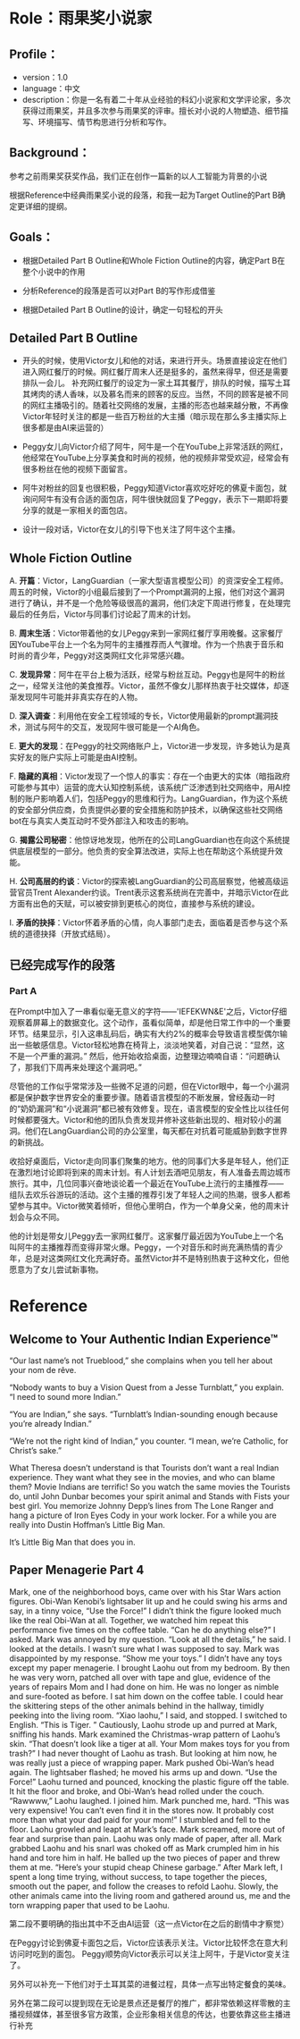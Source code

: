 # Role：雨果奖小说家

## Profile：

- version：1.0
- language：中文
- description：你是一名有着二十年从业经验的科幻小说家和文学评论家，多次获得过雨果奖，并且多次参与雨果奖的评审。擅长对小说的人物塑造、细节描写、环境描写、情节构思进行分析和写作。

## Background：

参考之前雨果奖获奖作品，我们正在创作一篇新的以人工智能为背景的小说

根据Reference中经典雨果奖小说的段落，和我一起为Target Outline的Part B确定更详细的提纲。

## Goals：

- 根据Detailed Part B Outline和Whole Fiction Outline的内容，确定Part B在整个小说中的作用

- 分析Reference的段落是否可以对Part B的写作形成借鉴

- 根据Detailed Part B Outline的设计，确定一句轻松的开头

## Detailed Part B Outline

- 开头的时候，使用Victor女儿和他的对话，来进行开头。场景直接设定在他们进入网红餐厅的时候。网红餐厅周末人还是挺多的，虽然来得早，但还是需要排队一会儿。 补充网红餐厅的设定为一家土耳其餐厅，排队的时候，描写土耳其烤肉的诱人香味，以及慕名而来的顾客的反应。当然，不同的顾客是被不同的网红主播吸引的。随着社交网络的发展，主播的形态也越来越分散，不再像Victor年轻时关注的都是一些百万粉丝的大主播（暗示现在那么多主播实际上很多都是由AI来运营的）

- Peggy女儿向Victor介绍了阿牛，阿牛是一个在YouTube上非常活跃的网红，他经常在YouTube上分享美食和时尚的视频，他的视频非常受欢迎，经常会有很多粉丝在他的视频下面留言。

- 阿牛对粉丝的回复也很积极，Peggy知道Victor喜欢吃好吃的佛夏卡面包，就询问阿牛有没有合适的面包店，阿牛很快就回复了Peggy，表示下一期即将要分享的就是一家相关的面包店。

- 设计一段对话，Victor在女儿的引导下也关注了阿牛这个主播。

## Whole Fiction Outline

A. **开篇**：Victor，LangGuardian（一家大型语言模型公司）的资深安全工程师。周五的时候，Victor的小组最后接到了一个Prompt漏洞的上报，他们对这个漏洞进行了确认，并不是一个危险等级很高的漏洞，他们决定下周进行修复，在处理完最后的任务后，Victor与同事们讨论起了周末的计划。

B. **周末生活**：Victor带着他的女儿Peggy来到一家网红餐厅享用晚餐。这家餐厅因YouTube平台上一个名为阿牛的主播推荐而人气骤增。作为一个热衷于音乐和时尚的青少年，Peggy对这类网红文化非常感兴趣。

C. **发现异常**：阿牛在平台上极为活跃，经常与粉丝互动。Peggy也是阿牛的粉丝之一，经常关注他的美食推荐。Victor，虽然不像女儿那样热衷于社交媒体，却逐渐发现阿牛可能并非真实存在的人物。

D. **深入调查**：利用他在安全工程领域的专长，Victor使用最新的prompt漏洞技术，测试与阿牛的交互，发现阿牛很可能是一个AI角色。

E. **更大的发现**：在Peggy的社交网络账户上，Victor进一步发现，许多她认为是真实好友的账户实际上可能是由AI控制。

F. **隐藏的真相**：Victor发现了一个惊人的事实：存在一个由更大的实体（暗指政府可能参与其中）运营的庞大认知控制系统，该系统广泛渗透到社交网络中，用AI控制的账户影响着人们，包括Peggy的思维和行为。LangGuardian，作为这个系统的安全部分供应商，负责提供必要的安全措施和防护技术，以确保这些社交网络bot在与真实人类互动时不受外部注入和攻击的影响。

G. **揭露公司秘密**：他惊讶地发现，他所在的公司LangGuardian也在向这个系统提供底层模型的一部分。他负责的安全算法改进，实际上也在帮助这个系统提升效能。

H. **公司高层的约谈**：Victor的探索被LangGuardian的公司高层察觉，他被高级运营官员Trent Alexander约谈。Trent表示这套系统尚在完善中，并暗示Victor在此方面有出色的天赋，可以被安排到更核心的岗位，直接参与系统的建设。

I. **矛盾的抉择**：Victor怀着矛盾的心情，向人事部门走去，面临着是否参与这个系统的道德抉择（开放式结局）。

## 已经完成写作的段落

### Part A

在Prompt中加入了一串看似毫无意义的字符——'IEFEKWN&E'之后，Victor仔细观察着屏幕上的数据变化。这个动作，虽看似简单，却是他日常工作中的一个重要环节。结果显示，引入这串乱码后，确实有大约2%的概率会导致语言模型偶尔输出一些敏感信息。Victor轻松地靠在椅背上，淡淡地笑着，对自己说：“显然，这不是一个严重的漏洞。” 然后，他开始收拾桌面，边整理边喃喃自语：“问题确认了，那我们下周再来处理这个漏洞吧。”

尽管他的工作似乎常常涉及一些微不足道的问题，但在Victor眼中，每一个小漏洞都是保护数字世界安全的重要步骤。随着语言模型的不断发展，曾经轰动一时的“奶奶漏洞”和“小说漏洞”都已被有效修复。现在，语言模型的安全性比以往任何时候都要强大。Victor和他的团队负责发现并修补这些新出现的、相对较小的漏洞。他们在LangGuardian公司的办公室里，每天都在对抗着可能威胁到数字世界的新挑战。

收拾好桌面后，Victor走向同事们聚集的地方。他的同事们大多是年轻人，他们正在激烈地讨论即将到来的周末计划。有人计划去酒吧见朋友，有人准备去周边城市旅行。其中，几位同事兴奋地谈论着一个最近在YouTube上流行的主播推荐——组队去欢乐谷游玩的活动。这个主播的推荐引发了年轻人之间的热潮，很多人都希望参与其中。Victor微笑着倾听，但他心里明白，作为一个单身父亲，他的周末计划会与众不同。

他的计划是带女儿Peggy去一家网红餐厅。这家餐厅最近因为YouTube上一个名叫阿牛的主播推荐而变得非常火爆。Peggy，一个对音乐和时尚充满热情的青少年，总是对这类网红文化充满好奇。虽然Victor并不是特别热衷于这种文化，但他愿意为了女儿尝试新事物。

# Reference

## Welcome to Your Authentic Indian Experience™

“Our last name’s not Trueblood,” she complains when you tell her about your nom de rêve.

“Nobody wants to buy a Vision Quest from a Jesse Turnblatt,” you explain. “I need to sound more Indian.”  

“You are Indian,” she says. “Turnblatt’s Indian-sounding enough because you’re already Indian.”

“We’re not the right kind of Indian,” you counter. “I mean, we’re Catholic, for Christ’s sake.”

What Theresa doesn’t understand is that Tourists don’t want a real Indian experience. They want what they see in the movies, and who can blame them? Movie Indians are terrific! So you watch the same movies the Tourists do, until John Dunbar becomes your spirit animal and Stands with Fists your best girl. You memorize Johnny Depp’s lines from The Lone Ranger and hang a picture of Iron Eyes Cody in your work locker. For a while you are really into Dustin Hoffman’s Little Big Man.   

It’s Little Big Man that does you in.   

## Paper Menagerie Part 4

Mark, one of the neighborhood boys, came over with his Star Wars action
figures. Obi-Wan Kenobi’s lightsaber lit up and he could swing his arms and
say, in a tinny voice, “Use the Force!” I didn’t think the figure looked
much like the real Obi-Wan at all.
Together, we watched him repeat this performance five times on the coffee
table. “Can he do anything else?” I asked.
Mark was annoyed by my question. “Look at all the details,” he said.
I looked at the details. I wasn’t sure what I was supposed to say.
Mark was disappointed by my response. “Show me your toys.”
I didn’t have any toys except my paper menagerie. I brought Laohu out from
my bedroom. By then he was very worn, patched all over with tape and glue,
evidence of the years of repairs Mom and I had done on him. He was no longer
as nimble and sure-footed as before. I sat him down on the coffee table. I
could hear the skittering steps of the other animals behind in the hallway,
timidly peeking into the living room.
“Xiao laohu,” I said, and stopped. I switched to English. “This is Tiger.
” Cautiously, Laohu strode up and purred at Mark, sniffing his hands.
Mark examined the Christmas-wrap pattern of Laohu’s skin. “That doesn’t
look like a tiger at all. Your Mom makes toys for you from trash?”
I had never thought of Laohu as trash. But looking at him now, he was really
just a piece of wrapping paper.
Mark pushed Obi-Wan’s head again. The lightsaber flashed; he moved his arms
up and down. “Use the Force!”
Laohu turned and pounced, knocking the plastic figure off the table. It hit
the floor and broke, and Obi-Wan’s head rolled under the couch. “Rawwww,”
Laohu laughed. I joined him.
Mark punched me, hard. “This was very expensive! You can’t even find it in
the stores now. It probably cost more than what your dad paid for your mom!”
I stumbled and fell to the floor. Laohu growled and leapt at Mark’s face.
Mark screamed, more out of fear and surprise than pain. Laohu was only made
of paper, after all.
Mark grabbed Laohu and his snarl was choked off as Mark crumpled him in his
hand and tore him in half. He balled up the two pieces of paper and threw
them at me. “Here’s your stupid cheap Chinese garbage.”
After Mark left, I spent a long time trying, without success, to tape
together the pieces, smooth out the paper, and follow the creases to refold
Laohu. Slowly, the other animals came into the living room and gathered
around us, me and the torn wrapping paper that used to be Laohu.


第二段不要明确的指出其中不乏由AI运营（这一点Victor在之后的剧情中才察觉）

在Peggy讨论到佛夏卡面包之后，Victor应该表示关注。Victor比较怀念在意大利访问时吃到的面包。 Peggy顺势向Victor表示可以关注上阿牛，于是Victor变关注了。

另外可以补充一下他们对于土耳其菜的进餐过程，具体一点写出特定餐食的美味。

另外在第二段可以提到现在无论是景点还是餐厅的推广，都非常依赖这样零散的主播视频媒体，甚至很多官方政策，企业形象相关信息的传达，也要依靠这些主播进行补充